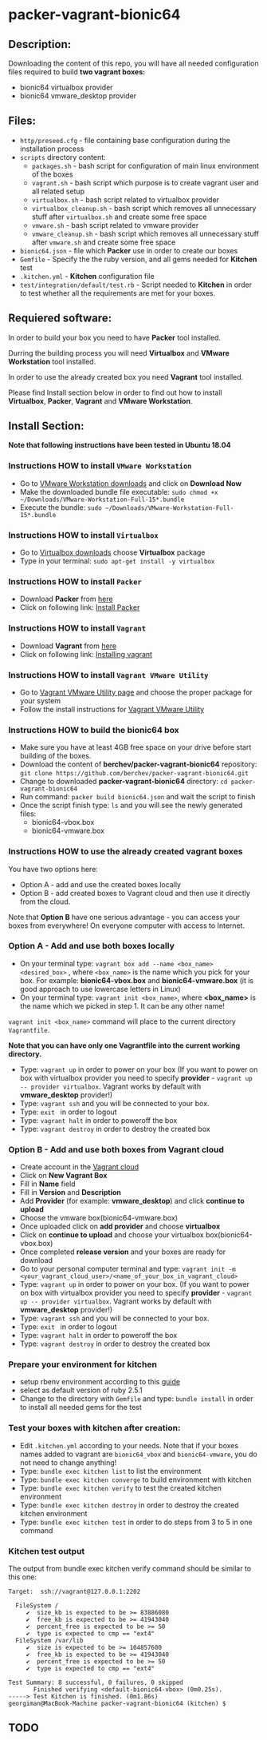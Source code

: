 # packer-vagrant-bionic64
## Description:
Downloading the content of this repo, you will have all needed configuration files required to build  **two vagrant boxes:** 
- bionic64 virtualbox provider
- bionic64 vmware_desktop provider


## Files:
- `http/preseed.cfg` - file containing base configuration during the installation process
- `scripts` directory content:
    - `packages.sh` - bash script for configuration of main linux environment of the boxes
    - `vagrant.sh` - bash script which purpose is to create vagrant user and all related setup
    - `virtualbox.sh` - bash script related to virtualbox provider
    - `virtualbox_cleanup.sh` - bash script which removes all unnecessary stuff after `virtualbox.sh` and create some free space
    - `vmware.sh` - bash script related to vmware provider
    - `vmware_cleanup.sh` - bash script which removes all unnecessary stuff after `vmware.sh` and create some free space
- `bionic64.json` - file which **Packer** use in order to create our boxes
- `Gemfile` - Specify the the ruby version, and all gems needed for **Kitchen** test
- `.kitchen.yml` - **Kitchen** configuration file
- `test/integration/default/test.rb` - Script needed to **Kitchen** in order to test whether all the requirements are met for your boxes. 

## Requiered software:
In order to build your box you need to have **Packer** tool installed.

Durring the building process you will need  **Virtualbox** and **VMware Workstation** tool installed.

In order to use the already created box you need **Vagrant** tool installed.

Please find Install section below in order to find out how to install **Virtualbox**, **Packer**, **Vagrant** and **VMware Workstation**.



## Install Section:
**Note that following instructions have been tested in Ubuntu 18.04**

### Instructions HOW to install `VMware Workstation`
- Go to [VMware Workstation downloads](https://my.vmware.com/web/vmware/details?downloadGroup=WKST-1502-LX&productId=799&rPId=28902) and click on **Download Now**
- Make the downloaded bundle file executable: `sudo chmod +x ~/Downloads/VMware-Workstation-Full-15*.bundle`
- Execute the bundle: `sudo ~/Downloads/VMware-Workstation-Full-15*.bundle`

### Instructions HOW to install `Virtualbox`
- Go to [Virtualbox downloads](https://www.virtualbox.org/wiki/Linux_Downloads) choose **Virtualbox** package
- Type in your terminal: `sudo apt-get install -y virtualbox `

### Instructions HOW to install `Packer`
- Download **Packer** from [here](https://www.packer.io/)
- Click on following link: [Install Packer](https://www.packer.io/intro/getting-started/install.html) 

### Instructions HOW to install `Vagrant`
- Download **Vagrant** from [here](https://www.vagrantup.com/downloads.html)
- Click on following link: [Installing vagrant](https://www.vagrantup.com/docs/installation/)

### Instructions HOW to install `Vagrant VMware Utility`
- Go to [Vagrant VMware Utility page](https://www.vagrantup.com/vmware/downloads.html) and choose the proper package for your system
- Follow the install instructions for [Vagrant VMware Utility](https://www.vagrantup.com/docs/vmware/installation.html)

### Instructions HOW to build the bionic64 box
- Make sure you have at least 4GB free space on your drive before start building of the boxes.
- Download the content of **berchev/packer-vagrant-bionic64** repository: `git clone https://github.com/berchev/packer-vagrant-bionic64.git`
- Change to downloaded **packer-vagrant-bionic64** directory: `cd packer-vagrant-bionic64`
- Run command: `packer build bionic64.json` and wait the script to finish
- Once the script finish type: `ls` and you will see the newly generated files:
  - bionic64-vbox.box
  - bionic64-vmware.box


### Instructions HOW to use the already created vagrant boxes

You have two options here:
- Option A - add and use the created boxes locally
- Option B - add created boxes to Vagrant cloud and then use it directly from the cloud.

Note that **Option B** have one serious advantage - you can access your boxes from everywhere! On everyone computer with access to Internet.

### Option A - Add and use both boxes locally
- On your terminal type: `vagrant box add --name <box_name> <desired_box>` , where `<box_name>` is the name which you pick for your box. For example: **bionic64-vbox.box** and **bionic64-vmware.box** (it is good approach to use lowercase letters in Linux)
- On your terminal type: `vagrant init <box_name>`, where **<box_name>** is the name which we picked in step 1. 
It can be any other name!

`vagrant init <box_name>` command will place to the current directory `Vagrantfile`. 

**Note that you can have only one Vagrantfile into the current working directory.**

- Type: `vagrant up` in order to power on your box (If you want to power on box with virtualbox provider you need to specify **provider** - `vagrant up -- provider virtualbox`. Vagrant works by default with **vmware_desktop** provider!)
- Type: `vagrant ssh` and you will be connected to your box.
- Type: `exit ` in order to logout
- Type: `vagrant halt` in order to poweroff the box
- Type: `vagrant destroy` in order to destroy the created box

### Option B - Add and use both boxes from Vagrant cloud
- Create account in the [Vagrant cloud](https://app.vagrantup.com/)
- Click on **New Vagrant Box**
- Fill in **Name** field
- Fill in **Version** and **Description**
- Add **Provider** (for example: **vmware_desktop**) and click **continue to upload**
- Choose the vmware box(bionic64-vmware.box)
- Once uploaded click on **add provider** and choose **virtualbox**
- Click on **continue to upload** and choose your virtualbox box(bionic64-vbox.box)
- Once completed **release version** and your boxes are ready for download
- Go to your personal computer terminal and type: `vagrant init -m <your_vagrant_cloud_user>/<name_of_your_box_in_vagrant_cloud>`
- Type: `vagrant up` in order to power on your box. (If you want to power on box with virtualbox provider you need to specify **provider** - `vagrant up -- provider virtualbox`. Vagrant works by default with **vmware_desktop** provider!)
- Type: `vagrant ssh` and you will be connected to your box.
- Type: `exit ` in order to logout
- Type: `vagrant halt` in order to poweroff the box
- Type: `vagrant destroy` in order to destroy the created box

### Prepare your environment for **kitchen**
- setup rbenv environment according to this [guide](https://github.com/rbenv/rbenv)
- select as default version of ruby 2.5.1
- Change to the directory with `Gemfile` and type: `bundle install` in order to install all needed gems for the test

### Test your boxes with **kitchen** after creation:
- Edit `.kitchen.yml` according to your needs.
Note that if your boxes names added to vagrant are `bionic64_vbox` and `bionic64-vmware`, you do not need to change anything!
- Type: `bundle exec kitchen list` to list the environment
- Type: `bundle exec kitchen converge` to build environment with kitchen
- Type: `bundle exec kitchen verify` to test the created kitchen environment
- Type: `bundle exec kitchen destroy` in order to destroy the created kitchen environment
- Type: `bundle exec kitchen test` in order to do steps from 3 to 5 in one command

### Kitchen test output

The output from bundle exec kitchen verify command should be similar to this one:
```
Target:  ssh://vagrant@127.0.0.1:2202

  FileSystem /
     ✔  size_kb is expected to be >= 83886080
     ✔  free_kb is expected to be >= 41943040
     ✔  percent_free is expected to be >= 50
     ✔  type is expected to cmp == "ext4"
  FileSystem /var/lib
     ✔  size is expected to be >= 104857600
     ✔  free_kb is expected to be >= 41943040
     ✔  percent_free is expected to be >= 50
     ✔  type is expected to cmp == "ext4"

Test Summary: 8 successful, 0 failures, 0 skipped
       Finished verifying <default-bionic64-vbox> (0m0.25s).
-----> Test Kitchen is finished. (0m1.86s)
georgiman@MacBook-Machine packer-vagrant-bionic64 (kitchen) $
```

## TODO
